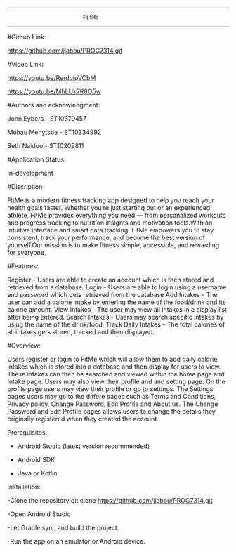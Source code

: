 --------------------------------------------------------
		                  	FitMe
--------------------------------------------------------


#Github Link:

 https://github.com/jiabou/PROG7314.git


#Video Link:

https://youtu.be/RerdoipVCbM

https://youtu.be/MhLUk7R8O5w

#Authors and acknowledgment:

 John Eybers 	- ST10379457
 
 Mohau Menytsoe	- ST10334992
 
 Seth Naidoo	- ST10209811


#Application Status:

 In-development


#Discription

 FitMe is a modern fitness tracking app designed to help you reach your health
 goals faster. Whether you’re just starting out or an experienced athlete, FitMe 
 provides everything you need — from personalized workouts and progress tracking 
 to nutrition insights and motivation tools.With an intuitive interface and smart
 data tracking, FitMe empowers you to stay consistent, track your performance,
 and become the best version of yourself.Our mission is to make fitness simple, 
 accessible, and rewarding for everyone.


#Features:

 Register - Users are able to create an account which is then stored and retrieved from a database.
 Login - Users are able to login using a username and password which gets retrieved from the database
 Add Intakes - The user can add a calorie intake by entering the name of the food/drink and its calorie amount.
 View Intakes - The user may view all intakes in a display list after being entered.
 Search Intakes - Users may search specific intakes by using the name of the drink/food.
 Track Daily Intakes - The total calories of all intakes gets stored, tracked and then displayed.


#Overview:

 Users register or login to FitMe which will allow them to add daily calorie intakes which is stored into a database
 and then display for users to view. These intakes can then be searched and viewed within the home page and Intake page.
 Users may also view their profile and and setting page. On the profile page users may view their profile or go to settings.
 The Settings pages users may go to the differe pages such as Terms and Conditions, Privacy policy, Change Password, Edit
 Profile and About us. The Change Password and Edit Profile pages allows users to change the details they originally registered
 when they created the account. 


Prerequisites:

- Android Studio (latest version recommended)
  
- Android SDK
  
- Java or Kotlin 


Installation:

 -Clone the repository
   git clone https://github.com/jiabou/PROG7314.git
   
 -Open Android Studio
 
 -Let Gradle sync and build the project.
 
 -Run the app on an emulator or Android device.

